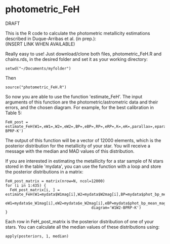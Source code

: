 # photometric_FeH

DRAFT

This is the R code to calculate the photometric metallicity estimations described in Duque-Arribas et al. (in prep.):\
(INSERT LINK WHEN AVAILABLE)

Really easy to use! Just download/clone both files, photometric_FeH.R and chains.rds, in the desired folder and set it as your working directory:
```
setwd("~/Documents/myfolder")
```

Then
```
source("photometric_FeH.R")
```
So now you are able to use the function 'estimate_FeH'. The input arguments of this function are the photometric/astrometric data and their errors, and the chosen diagram. For example, for the best calibration in Table 5:
```
FeH_post = estimate_FeH(W1=,eW1=,W2=,eW2=,BP=,eBP=,RP=,eRP=,K=,eK=,parallax=,eparallax=,diagram='W1W2-BPRP-K')
```
The output of this function will be a vector of 12000 elements, which is the posterior distribution for the metallicity of your star. You will receive a message with the median and MAD values of this distribution.

If you are interested in estimating the metallicity for a star sample of N stars stored in the table 'mydata', you can use the function with a loop and store the posterior distributions in a matrix:
```
FeH_post_matrix = matrix(nrow=N, ncol=12000)
for (i in 1:435) {
  FeH_post_matrix[i, ] = estimate_FeH(W1=mydata$W1mag[i],W2=mydata$W2mag[i],BP=mydata$phot_bp_mean_mag[i],RP=mydata$phot_rp_mean_mag[i],K=mydata$Kmag[i],parallax=mydata$parallax[i],                      
                                      eW1=mydata$e_W1mag[i],eW2=mydata$e_W2mag[i],eBP=mydata$phot_bp_mean_mag_error[i],eRP=mydata$phot_rp_mean_mag_error[i],eK=mydata$e_Kmag[i],eparallax=mydata$parallax_error[i],
                                      diagram='W1W2-BPRP-K')
}
```

Each row in FeH_post_matrix is the posterior distribution of one of your stars. You can calculate all the median values of these distributions using:
```
apply(posteriors, 1, median)
```
